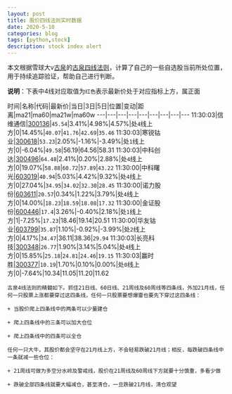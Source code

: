 ```yaml
---
layout: post
title: 股价四线法则实时数据
date: 2020-5-10
categories: blog
tags: [python,stock]
description: stock index alert
---
```



本文根据雪球大v[古泉](https://xueqiu.com/u/7148646888)的[古泉四线法则](https://xueqiu.com/7148646888/130498192)，计算了自己的一些自选股当前所处位置，用于持续追踪验证，帮助自己进行判断。

**说明**：下表中4线对应取值为`红色`表示最新价处于对应指标上方，属正面

时间|名称|代码|最新价|当日|3日|5日|位置|变动|距离|ma21|ma60|ma21w|ma60w
---|---|---|---|---|---|---|---|---
11:30:03|信维通信|[300136](https://xueqiu.com/S/SZ300136)|`45.54`|3.41%|4.98%|4.57%|处`4`线上方|0|14.45%|`40.07`|`41.76`|`42.69`|`35.46`
11:30:03|寒锐钴业|[300618](https://xueqiu.com/S/SZ300618)|`53.23`|2.05%|-1.16%|-3.49%|处`1`线上方|0|-6.04%|`49.58`|56.19|64.56|58.31
11:30:03|中科创达|[300496](https://xueqiu.com/S/SZ300496)|`64.48`|2.41%|0.20%|2.88%|处`4`线上方|0|19.07%|`58.88`|`60.72`|`57.89`|`43.22`
11:30:00|中科曙光|[603019](https://xueqiu.com/S/SH603019)|`40.94`|5.03%|4.42%|9.32%|处`4`线上方|0|27.04%|`34.95`|`34.02`|`32.30`|`28.45`
11:30:00|诺力股份|[603611](https://xueqiu.com/S/SH603611)|`20.57`|0.34%|1.22%|3.79%|处`4`线上方|0|14.00%|`18.23`|`18.59`|`18.08`|`17.32`
11:30:00|金证股份|[600446](https://xueqiu.com/S/SH600446)|`17.4`|3.26%|-0.40%|2.18%|处`1`线上方|1|-7.25%|`17.23`|18.46|19.14|20.51
11:30:00|华友钴业|[603799](https://xueqiu.com/S/SH603799)|`35.87`|1.10%|-0.92%|-3.99%|处`2`线上方|0|4.17%|`34.47`|36.11|38.36|`29.94`
11:30:03|长亮科技|[300348](https://xueqiu.com/S/SZ300348)|`26.77`|1.90%|3.14%|5.04%|处`4`线上方|0|15.85%|`25.18`|`24.81`|`24.46`|`19.15`
11:30:03|赢时胜|[300377](https://xueqiu.com/S/SZ300377)|`10.19`|1.70%|0.10%|0.00%|处`0`线上方|0|-7.64%|10.34|11.05|11.20|11.62

```
古泉4线法则的精髓如下。抓住21日线、60日线、21周线及60周线等四条线，外加21月线，任何一只股票上涨都要穿过这四条线，任何一只股票要想爆雷也要先下穿过这四条线：

+ 当股价爬上四条线中的两条可以少量建仓

+ 爬上四条线中的三条可以加大仓位

+ 爬上四条线中的四条可以全仓

任何一只大牛，其股价都会坚守在21月线上方，不会轻易跌破21月线；相反，每跌破四条线中一条就减一些仓位：

+ 21周线可做为多空分水岭及警戒线，股价在21周线及60周线下方就要十分慎重，多看少做

+ 跌破全部四条线就要大幅减仓，甚至清仓，一旦跌破21月线，清仓观望
```